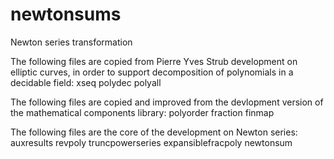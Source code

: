 # newtonsums
Newton series transformation

The following files are copied from Pierre Yves Strub development on elliptic curves, in order to support decomposition of polynomials in a decidable field:
xseq
polydec
polyall

The following files are copied and improved from the devlopment version of the mathematical components library:
polyorder
fraction
finmap

The following files are the core of the development on Newton series:
auxresults
revpoly
truncpowerseries
expansiblefracpoly
newtonsum
